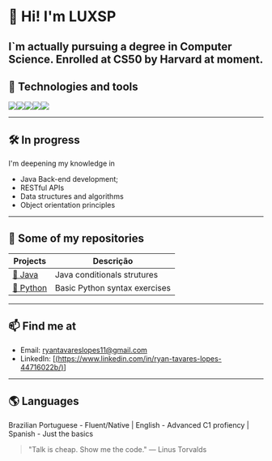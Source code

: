 # 👋 Hi! I'm LUXSP

I`m actually pursuing a degree in Computer Science.
Enrolled at CS50 by Harvard at moment.
---

## 🚀 Technologies and tools

<div style="display: flex; flex-wrap: wrap;">
  <img src="https://img.shields.io/badge/Java-ED8B00?style=for-the-badge&logo=java&logoColor=white"/>
  <img src="https://img.shields.io/badge/MySQL-00758F?style=for-the-badge&logo=mysql&logoColor=white"/>
  <img src="https://img.shields.io/badge/SQLServer-CC2927?style=for-the-badge&logo=microsoftsqlserver&logoColor=white"/>
  <img src="https://img.shields.io/badge/Python-3776AB?style=for-the-badge&logo=python&logoColor=white"/>
  <img src="https://img.shields.io/badge/C-00599C?style=for-the-badge&logo=c&logoColor=white"/>
</div>

---

## 🛠️ In progress

I'm deepening my knowledge in

- Java Back-end development;
- RESTful APIs
- Data structures and algorithms
- Object orientation principles

---

## 📂 Some of my repositories 

| Projects | Descrição |
|--------|-----------|
| [📁 Java]([https://github.com/seuusuario/NomeDoProjeto](https://github.com/LUXSP/Java2)) | Java conditionals strutures |
| [📁 Python]([https://github.com/seuusuario/OutroProjeto](https://github.com/LUXSP/Exerc-cios-Python)) | Basic Python syntax exercises |

---

## 📫 Find me at

- Email: ryantavareslopes11@gmail.com
- LinkedIn: [[(https://www.linkedin.com/in/ryan-tavares-lopes-44716022b/)](https://www.linkedin.com/in/ryan-tavares-lopes-44716022b/)]

---

## 🌎 Languages
Brazilian Portuguese - Fluent/Native |
English - Advanced C1 profiency |
Spanish - Just the basics

> "Talk is cheap. Show me the code." — Linus Torvalds
